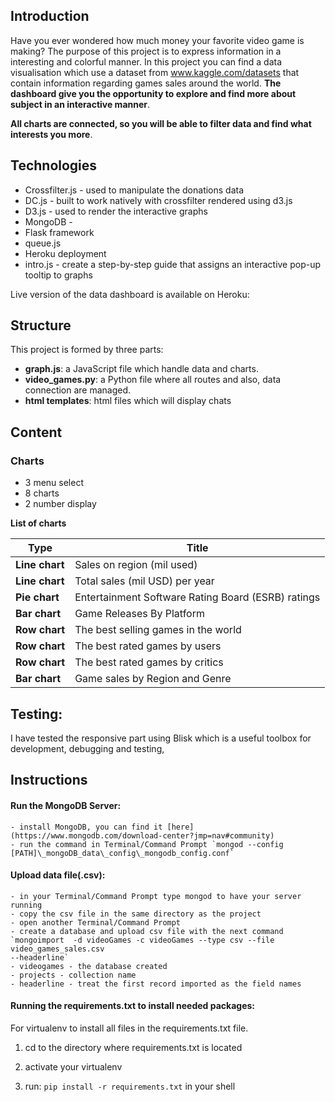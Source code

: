 
## Introduction
Have you ever wondered how much money your favorite video game is making? The purpose of this project is to express information in a interesting and colorful manner.
In this project you can find a data visualisation which use a dataset from www.kaggle.com/datasets that contain information regarding games sales around the world.
**The dashboard give you the opportunity to  explore and find more about subject in an interactive manner**.

**All charts are connected, so you will be able to filter data and find what interests you more**.

## Technologies
* Crossfilter.js - used to manipulate the donations data
* DC.js - built to work natively with crossfilter rendered using d3.js
* D3.js - used to render the interactive graphs
* MongoDB -
* Flask framework
* queue.js
* Heroku deployment
* intro.js - create a step-by-step guide that assigns an interactive pop-up tooltip to graphs

Live version of the data dashboard is available on Heroku:


## Structure
This project is formed by three parts:
* **graph.js**: a JavaScript file which handle data and charts.
* **video_games.py**: a Python file where all routes and also, data connection are managed.
* **html templates**: html files which will display chats

## Content
### Charts

* 3 menu select
* 8 charts
* 2 number display

**List of charts**

Type | Title |
--- | ---
**Line chart** | Sales on region (mil used)
**Line chart** | Total sales (mil USD) per year
**Pie chart** | Entertainment Software Rating Board (ESRB) ratings
**Bar chart** |  Game Releases By Platform
**Row chart** | The best selling games in the world
**Row chart** | The best rated games by users
**Row chart** | The best rated games by critics
**Bar chart** | Game sales by Region and Genre

## **Testing:**
I have tested the responsive part using Blisk which is a useful toolbox for development, debugging and testing,

## Instructions

#### Run the MongoDB Server:
    - install MongoDB, you can find it [here] (https://www.mongodb.com/download-center?jmp=nav#community)
    - run the command in Terminal/Command Prompt `mongod --config [PATH]\_mongoDB_data\_config\_mongodb_config.conf`

#### Upload data file(.csv):
    - in your Terminal/Command Prompt type mongod to have your server running
    - copy the csv file in the same directory as the project
    - open another Terminal/Command Prompt
    - create a database and upload csv file with the next command `mongoimport  -d videoGames -c videoGames --type csv --file video_games_sales.csv
    --headerline`
    - videogames - the database created
    - projects - collection name
    - headerline - treat the first record imported as the field names

#### Running the requirements.txt to install needed packages:

For virtualenv to install all files in the requirements.txt file.

1.  cd to the directory where requirements.txt is located

2.  activate your virtualenv

3.  run: `pip install -r requirements.txt` in your shell
